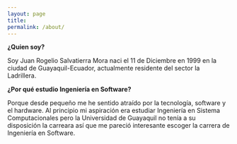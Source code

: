 ```yaml
---
layout: page
title: 
permalink: /about/
---
```


**¿Quien soy?**

Soy Juan Rogelio Salvatierra Mora naci el 11 de Diciembre en 1999 en la ciudad de Guayaquil-Ecuador, actualmente residente del sector la Ladrillera.



**¿Por qué estudio Ingeniería en Software?**

Porque desde pequeño me he sentido atraído por la tecnología, software y el hardware.
Al principio mi aspiración era estudiar Ingeniería en Sistema Computacionales pero la Universidad de Guayaquil no tenía a su disposición la carreara así que me pareció interesante escoger la carrera de Ingeniería en Software.

